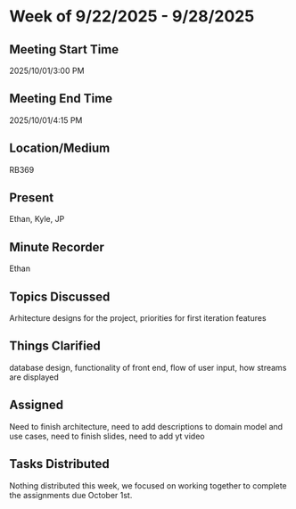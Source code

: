 
# Week of 9/22/2025 - 9/28/2025

## Meeting Start Time

2025/10/01/3:00 PM

## Meeting End Time

2025/10/01/4:15 PM

## Location/Medium

RB369

## Present

Ethan, Kyle, JP

## Minute Recorder

Ethan

## Topics Discussed

Arhitecture designs for the project, priorities for first iteration features

## Things Clarified

database design, functionality of front end, flow of user input, how streams are displayed

## Assigned

Need to finish architecture, need to add descriptions to domain model and use cases, need to finish slides, need to add yt video


## Tasks Distributed

Nothing distributed this week, we focused on working together to complete the assignments due October 1st.

